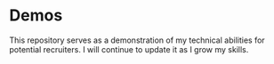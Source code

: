 # Demos
This repository serves as a demonstration of my technical abilities for potential recruiters. I will continue to update it as I grow my skills.
